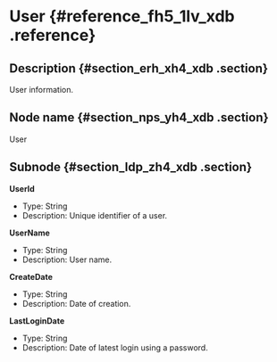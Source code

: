 # User {#reference_fh5_1lv_xdb .reference}

## Description {#section_erh_xh4_xdb .section}

User information.

## Node name {#section_nps_yh4_xdb .section}

User

## Subnode {#section_ldp_zh4_xdb .section}

**UserId**

-   Type: String
-   Description: Unique identifier of a user.

**UserName**

-   Type: String
-   Description: User name.

**CreateDate**

-   Type: String
-   Description: Date of creation.

**LastLoginDate**

-   Type: String
-   Description: Date of latest login using a password.

